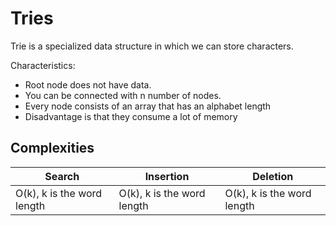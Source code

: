 # Tries

Trie is a specialized data structure in which we can store characters.

Characteristics:
- Root node does not have data.
- You can be connected with n number of nodes.
- Every node consists of an array that has an alphabet length
- Disadvantage is that they consume a lot of memory

## Complexities

| **Search**                 | **Insertion**              | **Deletion**               |
|----------------------------|----------------------------|----------------------------|
| O(k), k is the word length | O(k), k is the word length | O(k), k is the word length | 
